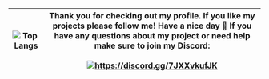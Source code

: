 | ![Top Langs](https://github-readme-stats.vercel.app/api/top-langs/?username=SleepyFish-YT&count_private=true&include_all_commits=false&layout=compact&langs_count=10&card_width=500&line_height=40&title_color=EEEEEE&text_color=DDDDDD&bg_color=282828) | Thank you for checking out my profile. If you like my projects please follow me! Have a nice day 💝 If you have any questions about my project or need help make sure to join my Discord:<br><br><a href="https://discord.gg/7JXXvkufJK"><img src="https://invidget.switchblade.xyz/7JXXvkufJK" alt="https://discord.gg/7JXXvkufJK"/></a> |
| --------------------------------------------------------------------------------------------------------------------------------------------------------------------------------------------------------------- | -------------------------------------------------------------------------------------------------------------------------- |
